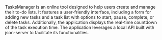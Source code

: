 TasksManager is an online tool designed to help users create and manage their to-do lists. It features a user-friendly interface, including a form for adding new tasks and a task list with options to start, pause, complete, or delete tasks. Additionally, the application displays the real-time countdown of the task execution time. The application leverages a local API built with json-server to facilitate its functionalities.